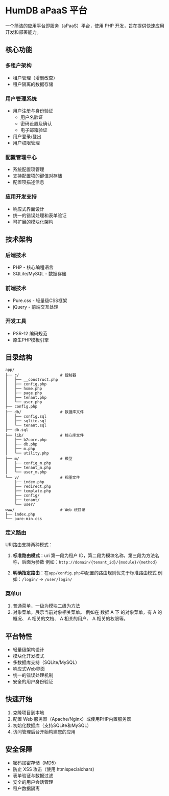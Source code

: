 # HumDB aPaaS 平台

一个简洁的应用平台即服务（aPaaS）平台，使用 PHP 开发，旨在提供快速应用开发和部署能力。

## 核心功能

### 多租户架构
- 租户管理（增删改查）
- 租户隔离的数据存储

### 用户管理系统
- 用户注册与身份验证
  - 用户名验证
  - 密码设置及确认
  - 电子邮箱验证
- 用户登录/登出
- 用户权限管理

### 配置管理中心
- 系统配置项管理
- 支持配置项的键值对存储
- 配置项描述信息

### 应用开发支持
- 响应式界面设计
- 统一的错误处理和表单验证
- 可扩展的模块化架构

## 技术架构

### 后端技术
- PHP - 核心编程语言
- SQLite/MySQL - 数据存储

### 前端技术
- Pure.css - 轻量级CSS框架
- jQuery - 前端交互处理

### 开发工具
- PSR-12 编码规范
- 原生PHP模板引擎

## 目录结构

```
app/
├── c/                  # 控制器
│   ├── __construct.php
│   ├── config.php
│   ├── home.php
│   ├── page.php
│   ├── tenant.php
│   └── user.php
├── config.php
├── db/                 # 数据库文件
│   ├── config.sql
│   ├── sqlite.sql
│   └── tenant.sql
├── db.sql
├── lib/                # 核心库文件
│   ├── b2core.php
│   ├── db.php
│   ├── m.php
│   └── utility.php
├── m/                  # 模型
│   ├── config_m.php
│   ├── tenant_m.php
│   └── user_m.php
└── v/                  # 视图文件
    ├── index.php
    ├── redirect.php
    ├── template.php
    ├── config/
    ├── tenant/
    └── user/
www/                    # Web 根目录
├── index.php
└── pure-min.css
```


### 定义路由

URI路由支持两种模式：

1. **标准路由模式**：uri 第一段为租户 ID，第二段为模块名称，第三段为方法名称，后面为参数
   例如：`http://domain/{tenant_id}/{module}/{method}`

2. **明确指定路由**：在`app/config.php`中配置的路由规则优先于标准路由模式
   例如：`/login/` -> `/user/login/`

### 菜单UI

1. 普通菜单，一级为模块二级为方法
2. 对象菜单，展示当前对象相关菜单。 例如在 数据 A 下 的对象菜单，有 A 的概况、 A 相关的文档、 A 相关的用户、 A 相关的权限等。



## 平台特性

- 轻量级架构设计
- 模块化开发模式
- 多数据库支持（SQLite/MySQL）
- 响应式Web界面
- 统一的错误处理机制
- 安全的用户身份验证

## 快速开始

1. 克隆项目到本地
2. 配置 Web 服务器（Apache/Nginx）或使用PHP内置服务器
3. 初始化数据库（支持SQLite和MySQL）
4. 访问管理后台开始构建您的应用

## 安全保障

- 密码加密存储（MD5）
- 防止 XSS 攻击（使用 htmlspecialchars）
- 表单验证与数据过滤
- 安全的用户会话管理
- 租户数据隔离
